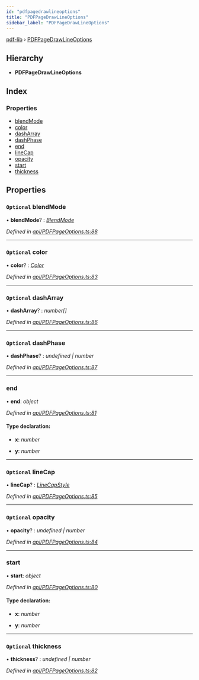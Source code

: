 ```yaml
---
id: "pdfpagedrawlineoptions"
title: "PDFPageDrawLineOptions"
sidebar_label: "PDFPageDrawLineOptions"
---
```


[pdf-lib](../index.md) › [PDFPageDrawLineOptions](pdfpagedrawlineoptions.md)

## Hierarchy

* **PDFPageDrawLineOptions**

## Index

### Properties

* [blendMode](pdfpagedrawlineoptions.md#optional-blendmode)
* [color](pdfpagedrawlineoptions.md#optional-color)
* [dashArray](pdfpagedrawlineoptions.md#optional-dasharray)
* [dashPhase](pdfpagedrawlineoptions.md#optional-dashphase)
* [end](pdfpagedrawlineoptions.md#end)
* [lineCap](pdfpagedrawlineoptions.md#optional-linecap)
* [opacity](pdfpagedrawlineoptions.md#optional-opacity)
* [start](pdfpagedrawlineoptions.md#start)
* [thickness](pdfpagedrawlineoptions.md#optional-thickness)

## Properties

### `Optional` blendMode

• **blendMode**? : *[BlendMode](../enums/blendmode.md)*

*Defined in [api/PDFPageOptions.ts:88](https://github.com/Hopding/pdf-lib/blob/30d2aa2/src/api/PDFPageOptions.ts#L88)*

___

### `Optional` color

• **color**? : *[Color](../index.md#color)*

*Defined in [api/PDFPageOptions.ts:83](https://github.com/Hopding/pdf-lib/blob/30d2aa2/src/api/PDFPageOptions.ts#L83)*

___

### `Optional` dashArray

• **dashArray**? : *number[]*

*Defined in [api/PDFPageOptions.ts:86](https://github.com/Hopding/pdf-lib/blob/30d2aa2/src/api/PDFPageOptions.ts#L86)*

___

### `Optional` dashPhase

• **dashPhase**? : *undefined | number*

*Defined in [api/PDFPageOptions.ts:87](https://github.com/Hopding/pdf-lib/blob/30d2aa2/src/api/PDFPageOptions.ts#L87)*

___

###  end

• **end**: *object*

*Defined in [api/PDFPageOptions.ts:81](https://github.com/Hopding/pdf-lib/blob/30d2aa2/src/api/PDFPageOptions.ts#L81)*

#### Type declaration:

* **x**: *number*

* **y**: *number*

___

### `Optional` lineCap

• **lineCap**? : *[LineCapStyle](../enums/linecapstyle.md)*

*Defined in [api/PDFPageOptions.ts:85](https://github.com/Hopding/pdf-lib/blob/30d2aa2/src/api/PDFPageOptions.ts#L85)*

___

### `Optional` opacity

• **opacity**? : *undefined | number*

*Defined in [api/PDFPageOptions.ts:84](https://github.com/Hopding/pdf-lib/blob/30d2aa2/src/api/PDFPageOptions.ts#L84)*

___

###  start

• **start**: *object*

*Defined in [api/PDFPageOptions.ts:80](https://github.com/Hopding/pdf-lib/blob/30d2aa2/src/api/PDFPageOptions.ts#L80)*

#### Type declaration:

* **x**: *number*

* **y**: *number*

___

### `Optional` thickness

• **thickness**? : *undefined | number*

*Defined in [api/PDFPageOptions.ts:82](https://github.com/Hopding/pdf-lib/blob/30d2aa2/src/api/PDFPageOptions.ts#L82)*
